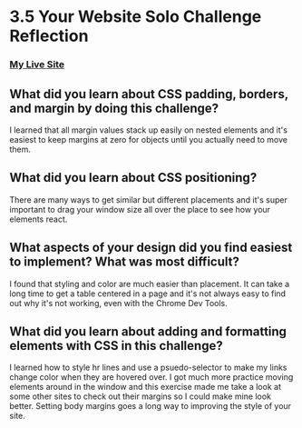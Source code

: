 # 3.5 Your Website Solo Challenge Reflection

### [My Live Site](http://lelandam.github.io)

## What did you learn about CSS padding, borders, and margin by doing this challenge?
I learned that all margin values stack up easily on nested elements and it's easiest to keep margins at zero for objects until you actually need to move them.

## What did you learn about CSS positioning?
There are many ways to get similar but different placements and it's super important to drag your window size all over the place to see how your elements react.

## What aspects of your design did you find easiest to implement? What was most difficult?
I found that styling and color are much easier than placement. It can take a long time to get a table centered in a page and it's not always easy to find out why it's not working, even with the Chrome Dev Tools.

## What did you learn about adding and formatting elements with CSS in this challenge?
I learned how to style hr lines and use a psuedo-selector to make my links change color when they are hovered over. I got much more practice moving elements around in the window and this exercise made me take a look at some other sites to check out their margins so I could make mine look better. Setting body margins goes a long way to improving the style of your site.
